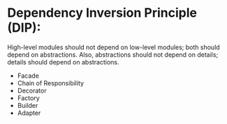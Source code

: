 # Dependency Inversion Principle (DIP):
High-level modules should not depend on low-level modules; both should depend on abstractions. Also, abstractions should not depend on details; details should depend on abstractions.

- Facade
- Chain of Responsibility
- Decorator
- Factory
- Builder
- Adapter
